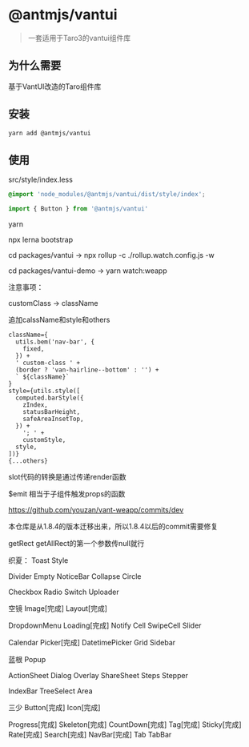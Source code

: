 
# @antmjs/vantui

> 一套适用于Taro3的vantui组件库

## 为什么需要

基于VantUI改造的Taro组件库

## 安装

```bash
yarn add @antmjs/vantui
```

## 使用

src/style/index.less

```css
@import 'node_modules/@antmjs/vantui/dist/style/index';
```

```js
import { Button } from '@antmjs/vantui'
```

yarn

npx lerna bootstrap

cd packages/vantui -> npx rollup -c ./rollup.watch.config.js -w

cd packages/vantui-demo -> yarn watch:weapp

注意事项：

customClass -> className

追加calssName和style和others

```
className={
  utils.bem('nav-bar', {
    fixed,
  }) +
  ' custom-class ' +
  (border ? 'van-hairline--bottom' : '') +
  ` ${className}`
}
style={utils.style([
  computed.barStyle({
    zIndex,
    statusBarHeight,
    safeAreaInsetTop,
  }) +
    '; ' +
    customStyle,
  style,
])}
{...others}
```

slot代码的转换是通过传递render函数

$emit 相当于子组件触发props的函数

https://github.com/youzan/vant-weapp/commits/dev 

本仓库是从1.8.4的版本迁移出来，所以1.8.4以后的commit需要修复

getRect getAllRect的第一个参数传null就行




织夏：
Toast
Style

Divider
Empty
NoticeBar
Collapse
Circle

Checkbox
Radio
Switch
Uploader


空镜
Image[完成]
Layout[完成] 

DropdownMenu
Loading[完成]
Notify
Cell
SwipeCell
Slider

Calendar
Picker[完成]
DatetimePicker
Grid
Sidebar


蓝根
Popup

ActionSheet
Dialog
Overlay
ShareSheet
Steps
Stepper

IndexBar
TreeSelect
Area

三少
Button[完成]
Icon[完成]

Progress[完成]
Skeleton[完成]
CountDown[完成]
Tag[完成]
Sticky[完成]
Rate[完成]
Search[完成]
NavBar[完成]
Tab
TabBar